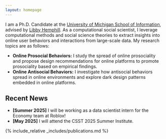 ```yaml
---
layout: homepage
---
```


I am a Ph.D. Candidate at the <a href="https://www.si.umich.edu/">University of Michigan School of Information</a>, advised by <a href="https://www.libbyh.com/">Libby Hemphill</a>. As a computational social scientist, I leverage computational methods and social science theories to extract insights into online user behaviors and interactions from large-scale data. My research topics are as follows:

- **Online Prosocial Behaviors:** I study the spread of online prosociality and propose design recommendations for online platforms to promote prosociality based on empirical findings.
- **Online Antisocial Behaviors:** I investigate how antisocial behaviors spread in online environments and explore dark design patterns embedded in online platforms.

## Recent News

- **[Summer 2025]** I will be working as a data scientist intern for the Economy team at Roblox!
- **[May 2025]** I will attend the CSST 2025 Summer Institute.

{% include_relative _includes/publications.md %}
